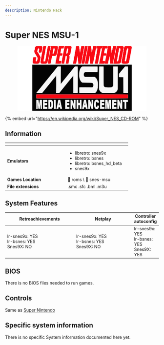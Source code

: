 ```yaml
---
description: Nintendo Hack
---
```


# Super NES MSU-1

<div align="left">

<figure><picture><source srcset="https://raw.githubusercontent.com/fabricecaruso/es-theme-carbon/91d85c7849cc550b0cac4e75cb8e0923d3b61b5e/art/logos/snes-msu-w.svg" media="(prefers-color-scheme: dark)"><img src="https://raw.githubusercontent.com/fabricecaruso/es-theme-carbon/91d85c7849cc550b0cac4e75cb8e0923d3b61b5e/art/logos/snes-msu.svg" alt=""></picture><figcaption></figcaption></figure>

</div>

{% embed url="https://en.wikipedia.org/wiki/Super_NES_CD-ROM" %}

## Information

<table data-header-hidden><thead><tr><th width="184"></th><th></th><th data-hidden></th></tr></thead><tbody><tr><td><strong>Emulators</strong></td><td><ul><li>libretro: snes9x</li><li>libretro: bsnes</li><li>libretro: bsnes_hd_beta</li><li>snes9x</li></ul></td><td></td></tr><tr><td><strong>Games Location</strong></td><td><span data-gb-custom-inline data-tag="emoji" data-code="1f4c1">📁</span> roms \ <span data-gb-custom-inline data-tag="emoji" data-code="1f4c2">📂</span> snes-msu</td><td></td></tr><tr><td><strong>File extensions</strong></td><td>.smc .sfc .bml .m3u</td><td></td></tr></tbody></table>

## System Features

<table><thead><tr><th width="256">Retroachievements</th><th width="243">Netplay</th><th>Controller autoconfig</th></tr></thead><tbody><tr><td>lr-snes9x: YES<br>lr-bsnes: YES<br>Snes9X: NO</td><td>lr-snes9x: YES<br>lr-bsnes: YES<br>Snes9X: NO</td><td>lr-snes9x: YES<br>lr-bsnes: YES<br>Snes9X: YES</td></tr></tbody></table>

## BIOS

There is no BIOS files needed to run games.

## Controls

Same as [Super Nintendo](super-nintendo-entertainment-system-super-famicom.md#controls)

## Specific system information

There is no specific System information documented here yet.
